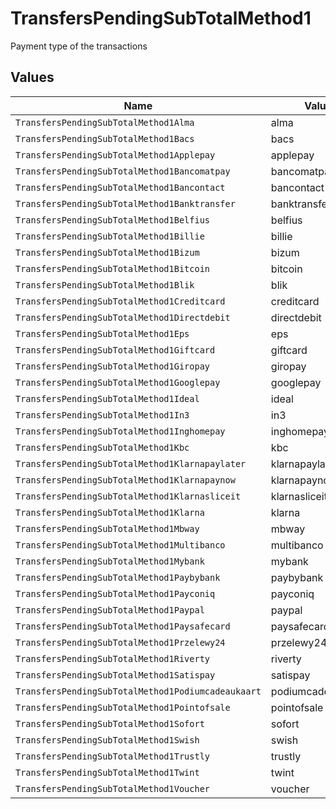 # TransfersPendingSubTotalMethod1

Payment type of the transactions


## Values

| Name                                               | Value                                              |
| -------------------------------------------------- | -------------------------------------------------- |
| `TransfersPendingSubTotalMethod1Alma`              | alma                                               |
| `TransfersPendingSubTotalMethod1Bacs`              | bacs                                               |
| `TransfersPendingSubTotalMethod1Applepay`          | applepay                                           |
| `TransfersPendingSubTotalMethod1Bancomatpay`       | bancomatpay                                        |
| `TransfersPendingSubTotalMethod1Bancontact`        | bancontact                                         |
| `TransfersPendingSubTotalMethod1Banktransfer`      | banktransfer                                       |
| `TransfersPendingSubTotalMethod1Belfius`           | belfius                                            |
| `TransfersPendingSubTotalMethod1Billie`            | billie                                             |
| `TransfersPendingSubTotalMethod1Bizum`             | bizum                                              |
| `TransfersPendingSubTotalMethod1Bitcoin`           | bitcoin                                            |
| `TransfersPendingSubTotalMethod1Blik`              | blik                                               |
| `TransfersPendingSubTotalMethod1Creditcard`        | creditcard                                         |
| `TransfersPendingSubTotalMethod1Directdebit`       | directdebit                                        |
| `TransfersPendingSubTotalMethod1Eps`               | eps                                                |
| `TransfersPendingSubTotalMethod1Giftcard`          | giftcard                                           |
| `TransfersPendingSubTotalMethod1Giropay`           | giropay                                            |
| `TransfersPendingSubTotalMethod1Googlepay`         | googlepay                                          |
| `TransfersPendingSubTotalMethod1Ideal`             | ideal                                              |
| `TransfersPendingSubTotalMethod1In3`               | in3                                                |
| `TransfersPendingSubTotalMethod1Inghomepay`        | inghomepay                                         |
| `TransfersPendingSubTotalMethod1Kbc`               | kbc                                                |
| `TransfersPendingSubTotalMethod1Klarnapaylater`    | klarnapaylater                                     |
| `TransfersPendingSubTotalMethod1Klarnapaynow`      | klarnapaynow                                       |
| `TransfersPendingSubTotalMethod1Klarnasliceit`     | klarnasliceit                                      |
| `TransfersPendingSubTotalMethod1Klarna`            | klarna                                             |
| `TransfersPendingSubTotalMethod1Mbway`             | mbway                                              |
| `TransfersPendingSubTotalMethod1Multibanco`        | multibanco                                         |
| `TransfersPendingSubTotalMethod1Mybank`            | mybank                                             |
| `TransfersPendingSubTotalMethod1Paybybank`         | paybybank                                          |
| `TransfersPendingSubTotalMethod1Payconiq`          | payconiq                                           |
| `TransfersPendingSubTotalMethod1Paypal`            | paypal                                             |
| `TransfersPendingSubTotalMethod1Paysafecard`       | paysafecard                                        |
| `TransfersPendingSubTotalMethod1Przelewy24`        | przelewy24                                         |
| `TransfersPendingSubTotalMethod1Riverty`           | riverty                                            |
| `TransfersPendingSubTotalMethod1Satispay`          | satispay                                           |
| `TransfersPendingSubTotalMethod1Podiumcadeaukaart` | podiumcadeaukaart                                  |
| `TransfersPendingSubTotalMethod1Pointofsale`       | pointofsale                                        |
| `TransfersPendingSubTotalMethod1Sofort`            | sofort                                             |
| `TransfersPendingSubTotalMethod1Swish`             | swish                                              |
| `TransfersPendingSubTotalMethod1Trustly`           | trustly                                            |
| `TransfersPendingSubTotalMethod1Twint`             | twint                                              |
| `TransfersPendingSubTotalMethod1Voucher`           | voucher                                            |